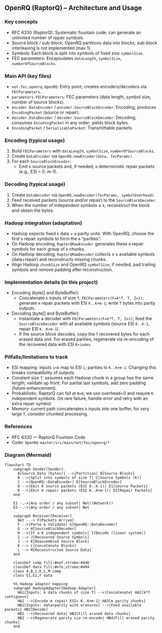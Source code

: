 ## OpenRQ (RaptorQ) – Architecture and Usage

### Key concepts
- RFC 6330 (RaptorQ): Systematic fountain code; can generate an unlimited number of repair symbols.
- Source block / sub-block: OpenRQ partitions data into blocks; sub-block interleaving is not implemented (max 1).
- Symbols: Each block is split into symbols of fixed size `symbolSize`.
- FEC parameters: Encapsulates `dataLength`, `symbolSize`, `numberOfSourceBlocks`.

### Main API (key files)
- `net.fec.openrq.OpenRQ`: Entry point; creates encoders/decoders via `FECParameters`.
- `parameters.FECParameters`: FEC parameters (data length, symbol size, number of source blocks).
- `encoder.DataEncoder` / `encoder.SourceBlockEncoder`: Encoding; produces `EncodingPacket` (source or repair).
- `decoder.DataDecoder` / `decoder.SourceBlockDecoder`: Decoding; consumes `EncodingPacket` in any order; yields block bytes.
- `EncodingPacket` / `SerializablePacket`: Transmittable packets.

### Encoding (typical usage)
1. Build `FECParameters` with `dataLength`, `symbolSize`, `numberOfSourceBlocks`.
2. Create `DataEncoder` via `OpenRQ.newEncoder(data, fecParams)`.
3. For each `SourceBlockEncoder`:
   - Emit `k` source packets and, if needed, `m` deterministic repair packets (e.g., ESI = 0..m-1).

### Decoding (typical usage)
1. Create `DataDecoder` via `OpenRQ.newDecoder(fecParams, symbolOverhead)`.
2. Feed received packets (source and/or repair) to the `SourceBlockDecoder`.
3. When the number of independent symbols ≥ `k`, reconstruct the block and obtain the bytes.

### Hadoop integration (adaptation)
- Hadoop expects fixed `k` data + `m` parity units. With OpenRQ, choose the first `m` repair symbols to form the `m` “parities”.
- On Hadoop encoding, `RaptorQRawEncoder` generates these `m` repair symbols for each group of `k` chunks.
- On Hadoop decoding, `RaptorQRawDecoder` collects ≥ `k` available symbols (data+repair) and reconstructs missing chunks.
- Align Hadoop `chunkSize` and OpenRQ `symbolSize`; if needed, pad trailing symbols and remove padding after reconstruction.

### Implementation details (in this project)
- Encoding (byte[] and ByteBuffer):
  - Concatenate `k` inputs of size `T`; `FECParameters(F=k*T, T, Z=1)`; generate `m` repair packets with ESI `K..K+m-1`; write `T` bytes into parity outputs.
- Decoding (byte[] and ByteBuffer):
  - Instantiate a decoder with `FECParameters(F=k*T, T, Z=1)`; feed the `SourceBlockDecoder` with all available symbols (source ESI `0..K-1`, repair ESI `K..K+m-1`).
  - If the source block decodes, copy the `T` recovered bytes for each erased data unit. For erased parities, regenerate via re-encoding of the recovered data with ESI `K+index`.

### Pitfalls/limitations to track
- ESI mapping: inputs `i<k` map to ESI `i`; parities to `K..K+m-1`. Changing this breaks compatibility of outputs.
- Constant size `T`: assumes each Hadoop chunk in a group has the same length; validate up front. For partial last symbols, add zero padding (future enhancement).
- Probabilistic: RaptorQ can fail at `N=K`; we use overhead=0 and require `K` independent symbols. On rare failure, handle error and retry with an extra repair symbol.
- Memory: current path concatenates `k` inputs into one buffer; for very large `T`, consider chunked processing.

### References
- RFC 6330 — RaptorQ Fountain Code
- Code: `OpenRQ-master/src/main/net/fec/openrq/*`


### Diagram (Mermaid)

```mermaid
flowchart TD
    subgraph Sender[Sender]
      A[Source Data (bytes)] -->|Partition| B[Source Blocks]
      B -->|Split into symbols of size T| C[Source Symbols (K)]
      C -->|OpenRQ::DataEncoder| D[SourceBlockEncoder]
      D -->|Emit K source packets (ESI 0..K-1)| E1[Source Packets]
      D -->|Emit m repair packets (ESI K..K+m-1)| E2[Repair Packets]
    end

    E1 -.->|Any order / any subset| Net((Network))
    E2 -.->|Any order / any subset| Net

    subgraph Receiver[Receiver]
      Net -.-> F[Packets Arrive]
      F -->|Parse & Validate| G[OpenRQ::DataDecoder]
      G --> H[SourceBlockDecoder]
      H -->|If ≥ K independent symbols| I[Decode (linear system)]
      I --> J[Recovered Source Symbols]
      J --> K[Reassembled Source Block]
      K --> L[Concatenate Blocks]
      L --> M[Reconstructed Source Data]
    end

    classDef comp fill:#eef,stroke:#446
    classDef data fill:#efe,stroke:#484
    class A,B,C,K,L,M comp
    class E1,E2,F data

    %% Hadoop adapter mapping
    subgraph HadoopAdapter[Hadoop Adapter]
      HA1[Inputs: k data chunks of size T] -->|Concatenate| HA2[k*T contiguous]
      HA2 -->|Encode m repair ESIs K..K+m-1| HA3[m parity chunks]
      HB1[Inputs: data+parity with erasures] -->|Feed available packets| HB2[Decode]
      HB2 -->|Recovered data| HB3[Fill erased data chunks]
      HB2 -->|Regenerate parity via re-encode| HB4[Fill erased parity chunks]
    end
```


